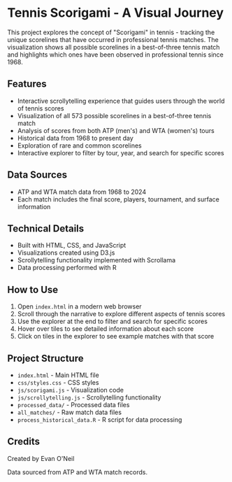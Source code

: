 # Tennis Scorigami - A Visual Journey

This project explores the concept of "Scorigami" in tennis - tracking the unique scorelines that have occurred in professional tennis matches. The visualization shows all possible scorelines in a best-of-three tennis match and highlights which ones have been observed in professional tennis since 1968.

## Features

- Interactive scrollytelling experience that guides users through the world of tennis scores
- Visualization of all 573 possible scorelines in a best-of-three tennis match
- Analysis of scores from both ATP (men's) and WTA (women's) tours
- Historical data from 1968 to present day
- Exploration of rare and common scorelines
- Interactive explorer to filter by tour, year, and search for specific scores

## Data Sources

- ATP and WTA match data from 1968 to 2024
- Each match includes the final score, players, tournament, and surface information

## Technical Details

- Built with HTML, CSS, and JavaScript
- Visualizations created using D3.js
- Scrollytelling functionality implemented with Scrollama
- Data processing performed with R

## How to Use

1. Open `index.html` in a modern web browser
2. Scroll through the narrative to explore different aspects of tennis scores
3. Use the explorer at the end to filter and search for specific scores
4. Hover over tiles to see detailed information about each score
5. Click on tiles in the explorer to see example matches with that score

## Project Structure

- `index.html` - Main HTML file
- `css/styles.css` - CSS styles
- `js/scorigami.js` - Visualization code
- `js/scrollytelling.js` - Scrollytelling functionality
- `processed_data/` - Processed data files
- `all_matches/` - Raw match data files
- `process_historical_data.R` - R script for data processing

## Credits

Created by Evan O'Neil

Data sourced from ATP and WTA match records. 